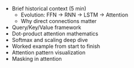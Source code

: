 - Brief historical context (5 min)
  - Evolution: FFN → RNN → LSTM → Attention
  - Why direct connections matter
- Query/Key/Value framework
- Dot-product attention mathematics
- Softmax and scaling deep dive
- Worked example from start to finish
- Attention pattern visualization
- Masking in attention
